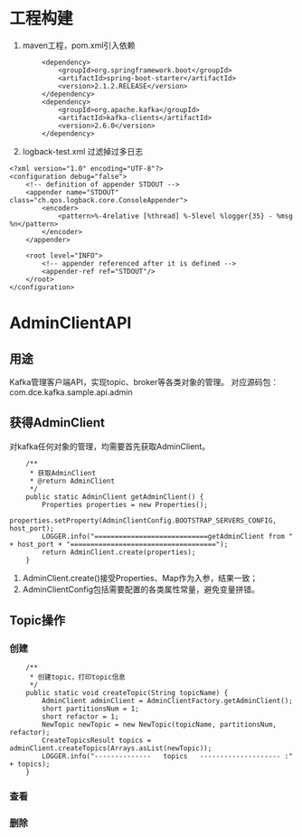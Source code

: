 # 工程构建
1. maven工程，pom.xml引入依赖
```
        <dependency>
            <groupId>org.springframework.boot</groupId>
            <artifactId>spring-boot-starter</artifactId>
            <version>2.1.2.RELEASE</version>
        </dependency>
        <dependency>
            <groupId>org.apache.kafka</groupId>
            <artifactId>kafka-clients</artifactId>
            <version>2.6.0</version>
        </dependency>
```
2. logback-test.xml
过滤掉过多日志
```
<?xml version="1.0" encoding="UTF-8"?>
<configuration debug="false">
    <!-- definition of appender STDOUT -->
    <appender name="STDOUT" class="ch.qos.logback.core.ConsoleAppender">
        <encoder>
            <pattern>%-4relative [%thread] %-5level %logger{35} - %msg %n</pattern>
        </encoder>
    </appender>

    <root level="INFO">
        <!-- appender referenced after it is defined -->
        <appender-ref ref="STDOUT"/>
    </root>
</configuration>
```
# AdminClientAPI
## 用途
Kafka管理客户端API，实现topic、broker等各类对象的管理。
对应源码包：com.dce.kafka.sample.api.admin

## 获得AdminClient
对kafka任何对象的管理，均需要首先获取AdminClient。
```
    /**
     * 获取AdminClient
     * @return AdminClient
     */
    public static AdminClient getAdminClient() {
        Properties properties = new Properties();
        properties.setProperty(AdminClientConfig.BOOTSTRAP_SERVERS_CONFIG, host_port);
        LOGGER.info("============================getAdminClient from " + host_port + "====================================");
        return AdminClient.create(properties);
    }
```
1. AdminClient.create()接受Properties、Map作为入参，结果一致；
2. AdminClientConfig包括需要配置的各类属性常量，避免变量拼错。

## Topic操作
### 创建
```
    /**
     * 创建topic，打印topic信息
     */
    public static void createTopic(String topicName) {
        AdminClient adminClient = AdminClientFactory.getAdminClient();
        short partitionsNum = 1;
        short refactor = 1;
        NewTopic newTopic = new NewTopic(topicName, partitionsNum, refactor);
        CreateTopicsResult topics = adminClient.createTopics(Arrays.asList(newTopic));
        LOGGER.info("--------------   topics   -------------------- :" + topics);
    }
```
### 查看
### 删除
